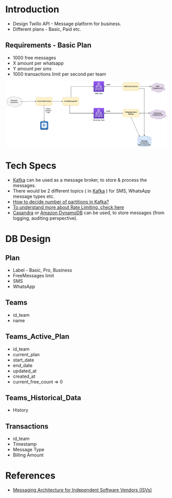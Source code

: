 
# Introduction
- Design Twillo API - Message platform for business.
- Different plans - Basic, Paid etc.

## Requirements - Basic Plan
- 1000 free messages
- X amount per whatsapp
- Y amount per sms
- 1000 transactions limit per second per team

![img.png](assets/TwilloAPIDesign.drawio.png)

# Tech Specs
- [Kafka](../../1_HLDDesignComponents/4_MessageBrokers/Kafka/Readme.md) can be used as a message broker, to store & process the messages.
- There would be 2 different topics ( in [Kafka](../../1_HLDDesignComponents/4_MessageBrokers/Kafka/Readme.md) ) for SMS, WhatsApp message types etc.
- [How to decide number of partitions in Kafka?](../../1_HLDDesignComponents/4_MessageBrokers/Kafka/Readme.md#estimation---how-to-decide-number-of-partitions-in-kafkahttpswwwconfluentiobloghow-choose-number-topics-partitions-kafka-cluster)
- [To understand more about Rate Limiting, check here](../RateLimiterAPI)
- [Casandra](../../1_HLDDesignComponents/3_DatabaseComponents/NoSQL-Databases/ApacheCasandra.md) or [Amazon DynamoDB](../../2_AWSComponents/6_DatabaseServices/AmazonDynamoDB/Readme.md) can be used, to store messages (from logging, auditing perspective).

# DB Design

## Plan
- Label - Basic, Pro, Business
- FreeMessages limit
- SMS
- WhatsApp

## Teams
- id_team
- name

## Teams_Active_Plan
- id_team
- current_plan
- start_date
- end_date
- updated_at
- created_at
- current_free_count => 0

## Teams_Historical_Data
- History

## Transactions
- id_team
- Timestamp
- Message Type
- Billing Amount
    
# References
- [Messaging Architecture for Independent Software Vendors (ISVs)](https://www.twilio.com/blog/messaging-architecture-independent-software-vendors)

